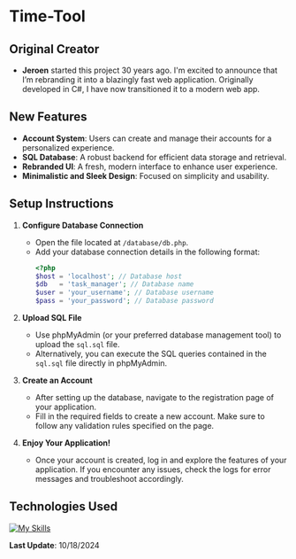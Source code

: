 
# Time-Tool

## Original Creator
- **Jeroen** started this project 30 years ago. I'm excited to announce that I’m rebranding it into a blazingly fast web application. Originally developed in C#, I have now transitioned it to a modern web app.

## New Features
- **Account System**: Users can create and manage their accounts for a personalized experience.
- **SQL Database**: A robust backend for efficient data storage and retrieval.
- **Rebranded UI**: A fresh, modern interface to enhance user experience.
- **Minimalistic and Sleek Design**: Focused on simplicity and usability.

## Setup Instructions

1. **Configure Database Connection**  
   - Open the file located at `/database/db.php`.
   - Add your database connection details in the following format:
     ```php
     <?php
     $host = 'localhost'; // Database host
     $db   = 'task_manager'; // Database name
     $user = 'your_username'; // Database username
     $pass = 'your_password'; // Database password
     ```

2. **Upload SQL File**  
   - Use phpMyAdmin (or your preferred database management tool) to upload the `sql.sql` file.
   - Alternatively, you can execute the SQL queries contained in the `sql.sql` file directly in phpMyAdmin.

3. **Create an Account**  
   - After setting up the database, navigate to the registration page of your application.
   - Fill in the required fields to create a new account. Make sure to follow any validation rules specified on the page.

4. **Enjoy Your Application!**  
   - Once your account is created, log in and explore the features of your application. If you encounter any issues, check the logs for error messages and troubleshoot accordingly.

## Technologies Used
[![My Skills](https://skillicons.dev/icons?i=sql,php,js,html,css&perline=10)](https://skillicons.dev)

**Last Update**: 10/18/2024

